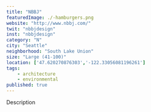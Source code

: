 ```yaml
---
title: "NBBJ"
featuredImage: ./-hamburgers.png
website: "http://www.nbbj.com/"
twit: "nbbjdesign"
inst: "nbbjdesign"
category: "N"
city: "Seattle"
neighborhood: "South Lake Union"
size: "Large (41-100)"
location: ['47.620270876303','-122.33056081196261']
tags:
    - architecture
    - environmental
published: true
---
```


Description
